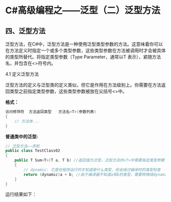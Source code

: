 # C#高级编程之——泛型（二）泛型方法

## 四、泛型方法

泛型方法，在C#中，泛型方法是一种使用泛型类型参数的方法。这意味着你可以在方法定义时指定一个或多个类型参数，这些类型参数在方法被调用时才会被具体的类型所替代。将指定类型参数（Type Parameter，通常以T 表示），紧随方法名，并包含在<>符号内。

4.1 定义泛型方法

泛型方法的定义与泛型类的定义类似，但它是作用在方法级别上。你需要在方法返回类型之前指定类型参数，这些类型参数被放在尖括号<>中。

**格式：**

```csharp
访问修饰符  方法返回类型   方法名<T>(参数列表)
{
    // 方法体...
}
```

**普通类中的泛型:**

```csharp
// 泛型方法——求和
public class TestClass02
{
    public T Sum<T>(T a, T b) //返回值为泛型，泛型方法的<T>中需要指定类型参数
    {
        // dynamic: 它是在程序运行时才知道是什么类型，但会绕过编译时的类型检查
        return (dynamic)a + b; //由于编译器不知道a和b的类型，需要转换成dynamic类型，运行时确定
    }
}
```

运行结果如下：
